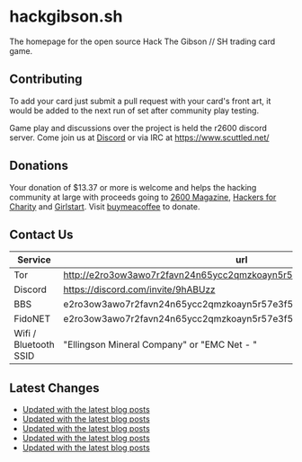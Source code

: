 # hackgibson.sh
The homepage for the open source Hack The Gibson // SH trading card game.


## Contributing

To add your card just submit a pull request with your card's front art, it would be added to the next run of set after community play testing.

Game play and discussions over the project is held the r2600 discord server. Come join us at [Discord](https://discord.com/invite/9hABUzz) or via IRC at https://www.scuttled.net/


## Donations

Your donation of $13.37 or more is welcome and helps the hacking community at large with proceeds going to [2600 Magazine](https://2600.com/), [Hackers for Charity](https://hackersforcharity.org) and [Girlstart](https://girlstart.org).  Visit [buymeacoffee](https://www.buymeacoffee.com/hackgibson.sh) to donate.


## Contact Us

Service | url
-|-
Tor | http://e2ro3ow3awo7r2favn24n65ycc2qmzkoayn5r57e3f56nvjwdcgg32ad.onion
Discord | https://discord.com/invite/9hABUzz
BBS | e2ro3ow3awo7r2favn24n65ycc2qmzkoayn5r57e3f56nvjwdcgg32ad.onion:23
FidoNET | e2ro3ow3awo7r2favn24n65ycc2qmzkoayn5r57e3f56nvjwdcgg32ad.onion:24554
Wifi / Bluetooth SSID | "Ellingson Mineral Company" or "EMC Net - <fidonet address>"

## Latest Changes
<!-- BLOG-POST-LIST:START -->
- [Updated with the latest blog posts](https://github.com/DFW2600/hackgibson.sh/commit/fa6d75376ea66d44e2508f73fd209994e5ce4a0c)
- [Updated with the latest blog posts](https://github.com/DFW2600/hackgibson.sh/commit/3e7d3bfb4cbaac1c234199b1055cc48f54727355)
- [Updated with the latest blog posts](https://github.com/DFW2600/hackgibson.sh/commit/62915145c0c7d3fef7a26d371edeb4127e10527b)
- [Updated with the latest blog posts](https://github.com/DFW2600/hackgibson.sh/commit/1dc6a309f94222210d85c2ecaa9a90593130726e)
- [Updated with the latest blog posts](https://github.com/DFW2600/hackgibson.sh/commit/9ba84cee4282d90250ef94a3f613184cc10dc3cb)
<!-- BLOG-POST-LIST:END -->
